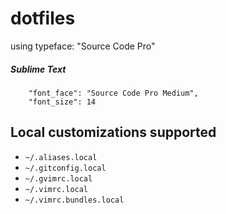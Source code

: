 dotfiles
========

using typeface: "Source Code Pro"

##### Sublime Text
```
    "font_face": "Source Code Pro Medium",
    "font_size": 14
```

Local customizations supported
----------------------------

* `~/.aliases.local`
* `~/.gitconfig.local`
* `~/.gvimrc.local`
* `~/.vimrc.local`
* `~/.vimrc.bundles.local`
